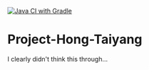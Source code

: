 [![Java CI with Gradle](https://github.com/TheBluebits/Project-Hong-Taiyang/actions/workflows/gradle.yml/badge.svg?branch=main)](https://github.com/TheBluebits/Project-Hong-Taiyang/actions/workflows/gradle.yml)

# Project-Hong-Taiyang
I clearly didn't think this through...
